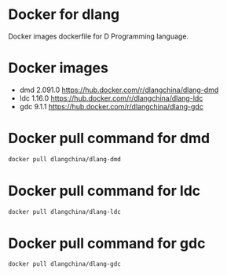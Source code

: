# Docker for dlang
Docker images dockerfile for D Programming language.

# Docker images
 * dmd 2.091.0 https://hub.docker.com/r/dlangchina/dlang-dmd
 * ldc 1.16.0 https://hub.docker.com/r/dlangchina/dlang-ldc
 * gdc 9.1.1 https://hub.docker.com/r/dlangchina/dlang-gdc

# Docker pull command for dmd
```bash
docker pull dlangchina/dlang-dmd
```

# Docker pull command for ldc
```bash
docker pull dlangchina/dlang-ldc
```

# Docker pull command for gdc
```bash
docker pull dlangchina/dlang-gdc
```
